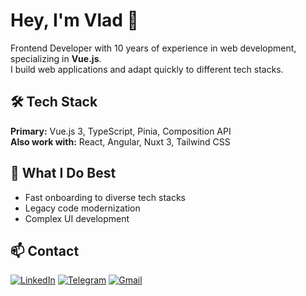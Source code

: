 # Hey, I'm Vlad 👋

Frontend Developer with 10 years of experience in web development, specializing in **Vue.js**.  
I build web applications and adapt quickly to different tech stacks.

## 🛠️ Tech Stack

**Primary:** Vue.js 3, TypeScript, Pinia, Composition API  
**Also work with:** React, Angular, Nuxt 3, Tailwind CSS

## 🎯 What I Do Best

- Fast onboarding to diverse tech stacks
- Legacy code modernization
- Complex UI development

## 📫 Contact

[![LinkedIn](https://img.shields.io/badge/linkedin-%230077B5.svg?style=for-the-badge&logo=linkedin&logoColor=white)](https://linkedin.com/in/zenv-dev)
[![Telegram](https://img.shields.io/badge/Telegram-2CA5E0?style=for-the-badge&logo=telegram&logoColor=white)](https://t.me/zenvdev)
[![Gmail](https://img.shields.io/badge/Gmail-D14836?style=for-the-badge&logo=gmail&logoColor=white)](mailto:zenv.dev@gmail.com)
